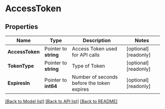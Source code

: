 # AccessToken

## Properties

Name | Type | Description | Notes
------------ | ------------- | ------------- | -------------
**AccessToken** | Pointer to **string** | Access Token used for API calls | [optional] [readonly] 
**TokenType** | Pointer to **string** | Type of Token | [optional] [readonly] 
**ExpiresIn** | Pointer to **int64** | Number of seconds before the token expires | [optional] [readonly] 

[[Back to Model list]](../README.md#documentation-for-models) [[Back to API list]](../README.md#documentation-for-api-endpoints) [[Back to README]](../README.md)


